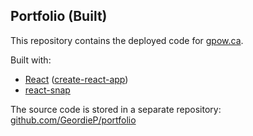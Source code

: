 ## Portfolio (Built)

This repository contains the deployed code for [gpow.ca](http://gpow.ca).

Built with:
- [React](https://reactjs.org/) ([create-react-app](https://github.com/facebook/create-react-app))
- [react-snap](https://github.com/stereobooster/react-snap)

The source code is stored in a separate repository: [github.com/GeordieP/portfolio](https://github.com/GeordieP/portfolio)
